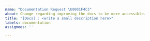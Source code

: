 ```yaml
---
name: "Documentation Request \U0001F4C3"
about: Change regarding improving the docs to be more accessible.
title: "[Docs] : <write a small description here>"
labels: documentation
assignees: ''

---
```



